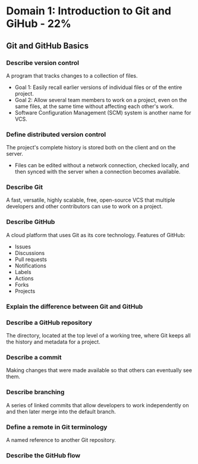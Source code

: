 # Domain 1: Introduction to Git and GiHub - 22%

## Git and GitHub Basics
### Describe version control
A program that tracks changes to a collection of files.
- Goal 1: Easily recall earlier versions of individual files or of the entire project.
- Goal 2: Allow several team members to work on a project, even on the same files, at the same time without affecting each other's work.
- Software Configuration Management (SCM) system is another name for VCS.

### Define distributed version control
The project's complete history is stored both on the client and on the server.
- Files can be edited without a network connection, checked locally, and then synced with the server when a connection becomes available.

### Describe Git
A fast, versatile, highly scalable, free, open-source VCS that multiple developers and other contributors can use to work on a project.

### Describe GitHub
A cloud platform that uses Git as its core technology.
Features of GitHub:
- Issues
- Discussions
- Pull requests
- Notifications
- Labels
- Actions
- Forks
- Projects

### Explain the difference between Git and GitHub

### Describe a GitHub repository
The directory, located at the top level of a working tree, where Git keeps all the history and metadata for a project.

### Describe a commit
Making changes that were made available so that others can eventually see them.

### Describe branching
A series of linked commits that allow developers to work independently on and then later merge into the default branch.

### Define a remote in Git terminology
A named reference to another Git repository. 

### Describe the GitHub flow